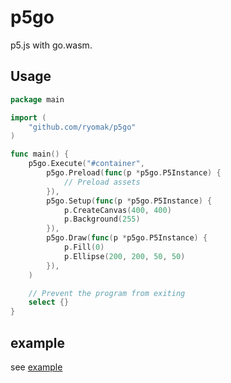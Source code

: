 # p5go
p5.js with go.wasm.

## Usage
```go
package main

import (
    "github.com/ryomak/p5go"
)

func main() {
    p5go.Execute("#container",
        p5go.Preload(func(p *p5go.P5Instance) {
            // Preload assets
        }),
        p5go.Setup(func(p *p5go.P5Instance) {
            p.CreateCanvas(400, 400)
            p.Background(255)
        }),
        p5go.Draw(func(p *p5go.P5Instance) {
            p.Fill(0)
            p.Ellipse(200, 200, 50, 50)
        }),
    )

    // Prevent the program from exiting
    select {}
}

```

## example
see [example](https://github.com/ryomak/p5go/tree/main/example)

